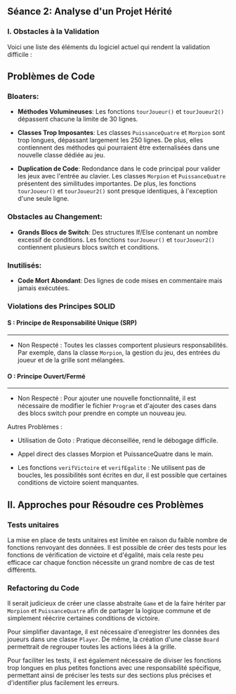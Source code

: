 ## Séance 2: Analyse d'un Projet Hérité

### I. Obstacles à la Validation

Voici une liste des éléments du logiciel actuel qui rendent la validation difficile :

## Problèmes de Code


### Bloaters:
- **Méthodes Volumineuses**: Les fonctions `tourJoueur()` et `tourJoueur2()` dépassent chacune la limite de 30 lignes.

- **Classes Trop Imposantes**: Les classes `PuissanceQuatre` et `Morpion` sont trop longues, dépassant largement les 250 lignes. De plus, elles contiennent des méthodes qui pourraient être externalisées dans une nouvelle classe dédiée au jeu.

- **Duplication de Code**: Redondance dans le code principal pour valider les jeux avec l'entrée au clavier. Les classes `Morpion` et `PuissanceQuatre` présentent des similitudes importantes. De plus, les fonctions `tourJoueur()` et `tourJoueur2()` sont presque identiques, à l'exception d'une seule ligne.

### Obstacles au Changement:
- **Grands Blocs de Switch**: Des structures If/Else contenant un nombre excessif de conditions. Les fonctions `tourJoueur()` et `tourJoueur2()` contiennent plusieurs blocs switch et conditions.

### Inutilisés:
- **Code Mort Abondant**: Des lignes de code mises en commentaire mais jamais exécutées.

### Violations des Principes SOLID

#### S : Principe de Responsabilité Unique (SRP)
--------------------------------
- Non Respecté : Toutes les classes comportent plusieurs responsabilités. Par exemple, dans la classe `Morpion`, la gestion du jeu, des entrées du joueur et de la grille sont mélangées.

#### O : Principe Ouvert/Fermé
--------------------------------
- Non Respecté : Pour ajouter une nouvelle fonctionnalité, il est nécessaire de modifier le fichier `Program` et d'ajouter des cases dans des blocs switch pour prendre en compte un nouveau jeu.

Autres Problèmes :

- Utilisation de Goto : Pratique déconseillée, rend le débogage difficile.

- Appel direct des classes Morpion et PuissanceQuatre dans le main.

- Les fonctions `verifVictoire` et `verifEgalite` : Ne utilisent pas de boucles, les possibilités sont écrites en dur, il est possible que certaines conditions de victoire soient manquantes.

## II. Approches pour Résoudre ces Problèmes 

### Tests unitaires
La mise en place de tests unitaires est limitée en raison du faible nombre de fonctions renvoyant des données. Il est possible de créer des tests pour les fonctions de vérification de victoire et d'égalité, mais cela reste peu efficace car chaque fonction nécessite un grand nombre de cas de test différents.

### Refactoring du Code
Il serait judicieux de créer une classe abstraite `Game` et de la faire hériter par `Morpion` et `PuissanceQuatre` afin de partager la logique commune et de simplement réécrire certaines conditions de victoire.

Pour simplifier davantage, il est nécessaire d'enregistrer les données des joueurs dans une classe `Player`. De même, la création d'une classe `Board` permettrait de regrouper toutes les actions liées à la grille.

Pour faciliter les tests, il est également nécessaire de diviser les fonctions trop longues en plus petites fonctions avec une responsabilité spécifique, permettant ainsi de préciser les tests sur des sections plus précises et d'identifier plus facilement les erreurs.